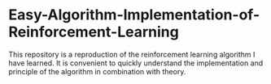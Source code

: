 # Easy-Algorithm-Implementation-of-Reinforcement-Learning
This repository is a reproduction of the reinforcement learning algorithm I have learned. It is convenient to quickly understand the implementation and principle of the algorithm in combination with theory.
